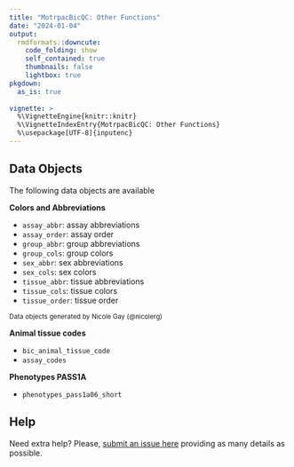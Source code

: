 ```yaml
---
title: "MotrpacBicQC: Other Functions"
date: "2024-01-04"
output:
  rmdformats::downcute:
    code_folding: show
    self_contained: true
    thumbnails: false
    lightbox: true
pkgdown:
  as_is: true
  
vignette: >
  %\VignetteEngine{knitr::knitr}
  %\VignetteIndexEntry{MotrpacBicQC: Other Functions}
  %\usepackage[UTF-8]{inputenc}
---
```



## Data Objects

The following data objects are available 

**Colors and Abbreviations**

- `assay_abbr`: assay abbreviations
- `assay_order`: assay order
- `group_abbr`: group abbreviations
- `group_cols`: group colors
- `sex_abbr`: sex abbreviations
- `sex_cols`: sex colors
- `tissue_abbr`: tissue abbreviations
- `tissue_cols`: tissue colors
- `tissue_order`: tissue order

<sup>Data objects generated by Nicole Gay (@nicolerg)</sup>

**Animal tissue codes**

- `bic_animal_tissue_code`
- `assay_codes`

**Phenotypes PASS1A**

- `phenotypes_pass1a06_short`


## Help

Need extra help? Please, [submit an issue here](https://github.com/MoTrPAC/MotrpacBicQC/issues) 
providing as many details as possible.


